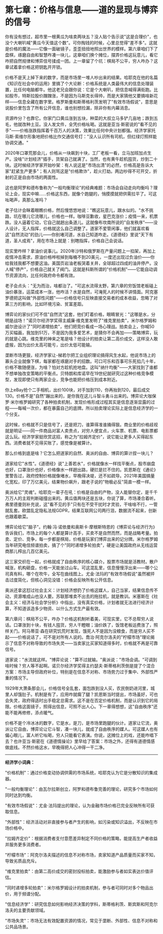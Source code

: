 # 第七章：价格与信息——道的显现与博弈的信号

你有没有想过，超市里一根黄瓜为啥卖两块五？没人贴个告示说"这是合理价"，也没个大喇叭喊"黄瓜今天值这个数"。可你掏钱的时候，心里总觉得"差不多"。这就是价格的魔法——它像一面破镜子，歪歪扭扭地照出世界的模样。第六章咱们下了盘棋，琢磨自由和智慧咋凑一块儿，这章咱们换个摊位，摆弄价格这玩意儿，看它咋把自然规律和博弈信号揉成一团。上一章留了个坑：棋局不公平，穷人咋办？这章试着拿价格这把钥匙开开锁。

价格不是天上掉下来的数字，而是市场里一堆人吵出来的结果。哈耶克在他的名篇《知识在社会中的运用》里搞了个大论断：价格系统是人类最伟大的信息处理装置，比任何电脑都牛。他这老兄会跟你说：它是个大喇叭，把信息喊得满街跑。比如股市，特斯拉股价蹭蹭涨，不是因为马斯克长得帅，而是大家猜他又要搞啥新花样——信息全藏在数字里。格罗斯曼和斯蒂格利茨发明了"有效市场假说"，意思是说股价里包含了所有公开信息，谁也别想捡漏，除非你有内幕消息。

资源咋分？也靠它。你家门口黄瓜涨到五块，种菜的大叔立马多铲几亩地；跌到五毛，他就改种土豆。没人发文件，全凭价格吆喝。这就是亚当·斯密说的"看不见的手"——价格涨跌指挥着千百万人的决策，效果比任何中央计划都强。经济学家托马斯·索维尔形象地把价格比作交通信号灯："没人认识所有司机，但红绿灯照样能协调交通。"

2020年口罩荒那会儿，价格从一块飙到十块，工厂老板一看，立马加班加点生产。没啥"计划经济"插手，货架自己就满了。当然，也有黄牛趁机囤货，炒到二十块。这时候经济学家开始吵架：有人说这是"市场出清"的必然，价格高是告诉大家"赶紧生产更多"；有人则骂这是"价格欺诈"，趁火打劫。两边吵得不可开交，折射的正是自由市场的两面性。

这也是阿罗和德布鲁称为"一般均衡理论"的经典难题：市场会自动走向均衡吗？理论上会，现实中嘛......价格这东西，就像个跑腿的，悄摸摸就把供需拉平了。可这吆喝声，真那么准吗？

老子估计会眯着眼瞧价格，然后慢悠悠地说："瞧这玩意儿，跟水似的。"水不挑路，坑在哪儿它流哪儿，价格也一样。咖啡豆歉收，星巴克涨价；疫情一来，机票跌。没人逼着它动，它自己就趟出条道儿。这就像布坎南所说的"自发秩序"——没人设计，无人指挥，价格就这么自己调整了。道家不爱管闲事，他们就喜欢看这"自然流动"的劲儿——你别堵河道，水自己知道咋走。《道德经》里说"天下有道，圣人成焉"，用在市场上就是：别瞎指挥，价格自己会说话。

现实里咋样？拿油价说事儿。2020年沙特和俄罗斯在产量问题上一掐架，再加上疫情冲击需求，原油价格哗啦掉到每桶不到20美元，一度还出现过负油价——你给我钱我都不想要这油。美国页岩油老板哭着关井，全球超过四成的油井停产。没人喊"停产"，价格自己就关了阀门。这就是科斯所谓的"价格机制"——它能自动调节资源流向，比任何政府命令都有效。

老子会点头："无为而治，啥都治了。"可这水流得太野，第六章的穷饭馆老板碰上油价暴涨，运菜成本一涨，他咋活？水是自然，可淹死人的时候不讲情面。阿克塞罗德把这叫做"外部性问题"——价格信号只反映直接交易者的成本收益，忽略了对第三方的影响，比如环境污染、贫富差距。

博弈论的家伙们可不信"自然流"这套，他们盯着价格，眼睛冒光："这哪是水，分明是战场！"诺贝尔经济学奖得主威廉·维克里发明了"维克里拍卖"，米尔格罗姆和威尔逊设计了"同时递增拍卖"，他们把竞价看成一场心理战。拍卖会上，你喊50万买幅画，我加到51万，不是因为我多爱艺术，是猜你不会再加——策略博弈，玩的就是心跳。维克里的神来之笔是啥？他设计的拍卖让第二高价成交，这样没人敢虚报，因为出价太高可能亏，出价太低可能输。

垄断市场更狠，经济学家让-梯若尔把工业组织理论搞得风生水起，他说市场上的寡头企业就像下棋，每家都在琢磨对手的招数。可口可乐和百事可乐死掐几十年，价格不敢随便涨，为啥？怕对方趁机抢地盘。这叫"纳什均衡"——大家找到了谁都不想单独改变策略的平衡点。贝特朗和库诺早在19世纪就研究过这种价格竞争模型，发现即使只有两家企业，竞争也能把价格压到成本附近。

你上eBay抢个二手相机，出价100块，对手加到110，你再抬到120，最后成交130。价格不是"自然"蹦出来的，是你我在这儿斗智斗勇斗出来的。博弈论大咖保罗·米尔格罗姆研究了各种拍卖机制，发现价格形成过程其实是信息逐渐显露的过程——每喊一次价，都在暴露自己的底牌。所以拍卖理论实际上是信息经济学的一个分支。

这时候，价格就不只是信号了，还是把刀，谁算得准谁捅得狠。商业里的价格歧视就是明证——同一件商品对富人卖贵点，对穷人便宜点，火车票、机票、电影票都这么玩。经济学家挺欣赏这招，称之为"拉姆齐定价"，说它能让更多人买得起东西。消费者就不见得买账了，感觉像是被算计。

那么价格到底是啥？它怎么把道家的自然、奥派的自由、博弈的算计捏一块儿？

道家给它"水性"。《道德经》说"上善若水"，价格就像水一样找平衡点，股市崩盘也好，口罩涨价也好，价格像水一样趟出路，硬拦是拦不住的。凯恩斯在《通论》里警告过，政府控制价格就像堵水，早晚得决堤，还不如疏导。2021年美国搞量化宽松，印了万亿美元，结果物价飙升，跟老子说的"物极必反"简直一模一样。

奥派给它"灵魂"。哈耶克一辈子在吼：价格是自由的产物，没人能替你定，是千千万万人的主观判断碰撞出来的。黄瓜值两块还是五块，你说了算，市场凑合着听。弗里德曼则补充说，这"看不见的手"只有在不受干扰时才灵验，干啥啥不行，一管就乱套。欧盟乱定隐私法规GDPR，结果互联网公司两行泪，数据流不起来，创新也跟着歇菜。

博弈论给它"脑子"。约翰·冯·诺依曼和奥斯卡·摩根斯特恩的《博弈论与经济行为》告诉我们，市场上的每个人都是算计高手，买卖不是自然而然，而是战略考量。拍卖、定价、竞争，每一步都是棋局，价格是玩家们博弈出来的记分牌。米尔格罗姆当年研究电信频谱拍卖，搞了个"同时递增多轮拍卖"，硬是让美国政府从无线运营商那儿榨出几百亿美元。

这三家交织在一起，价格就成了自由秩序的核心媒介。股票市场就是活教材。散户喊涨，机构砸盘，价格一天能坐过山车。可这混乱里，信息慢慢浮出来——哪个公司真有料，哪个在吹牛，全写在曲线图上。尤金·法玛的"有效市场假说"虽然被抨击过度简化，但核心洞见没错：价格会反映所有公开信息。

奥派还拿这怼过社会主义：计划经济想扔了价格这媒人，自己当家，结果信息传不动，资源堆成山也没人要。苏联那堆卖不出去的拖拉机，就是教训。米塞斯在《社会主义：经济与社会学分析》中指出，没有真实价格，计划者就无法进行经济计算，不知道该造多少物资、以什么方式生产最有效。

第六章问：棋局不公平，咋办？价格这机制听着美，可现实里，它不总帮穷人说话。口罩涨到十块，有钱人囤货，穷人干瞪眼；油价跌了，饭馆老板运费涨了，照样关门。阿马蒂亚·森在研究饥荒时发现，饿死人不是因为没粮食，而是穷人买不起——价格说话了，可不是对所有人说的。喬治·阿克尔洛夫的"柠檬市场"理论揭示了信息不对称导致的市场失灵——当卖家比买家知道得多时，价格就不再是可靠信号。

道家说："水流就这样。"博弈论说："算不过就输。"奥派说："市场会调。"可调到啥时候？穷人等不起啊。诺贝尔经济学奖得主约瑟夫·斯蒂格利茨倒是提了个混合方案：市场主导但政府补位，特别是在信息不对称、市场势力过于集中、外部性严重的情况下。

1929年大萧条那会儿，价格信号全乱套，面包跌到没人买，农民倒奶进河里，城里人却饿肚子。机制是有了，应用咋就瘸了腿？凯恩斯当时提出，市场虽好，可也会失灵，政府得适时出手稳定总需求。这不是在否定价格机制，而是认识到它的局限。价格这面镜子，照得出信息，可照不出人心。下一章得想想，这"自由秩序"还能不能再修修，添点暖气。

价格不是个冷冰冰的数字，它是水，是刀，是市场里跑腿的伙计。道家让它流，奥派让它自由，博弈论让它斗智，凑一块儿，就成了自由秩序的媒人。可这媒人也有偏心眼儿，富人听它吆喝，穷人只能看它表演。你说，这摊位上的戏，还能咋唱下去？也许亚当·斯密在《道德情操论》里早给了答案：市场之外，还得有道德情感做底线。不然价格这水，早晚得把人心冲得一干二净。

---

**经济学小词典：**

"价格机制"：通过价格变动协调供需的市场系统，哈耶克认为它是分散知识的集成器。

"一般均衡理论"：由瓦尔拉斯创立，阿罗和德布鲁完善的理论，研究多个市场如何同时达到均衡。

"有效市场假说"：尤金·法玛提出的理论，认为金融市场价格已完全反映所有可获取信息。

"外部性"：经济活动对非直接参与者产生的影响，如污染或知识溢出，不反映在市场价格中。

"拉姆齐定价"：根据消费者支付意愿差异制定不同价格的策略，能提高生产者收益并服务更多消费者。

"柠檬市场"：阿克尔洛夫描述的信息不对称市场，卖家知道产品质量而买家不知，导致劣质品充斥。

"维克里拍卖"：由第二高价成交的密封投标拍卖，能激励参与者如实表达价值评估。

"同时递增多轮拍卖"：米尔格罗姆设计的拍卖机制，参与者可同时对多个物品出价，用于频谱分配。

"信息经济学"：研究信息如何影响经济决策的学科，斯蒂格利茨、斯宾斯和阿克尔洛夫的主要贡献领域。

"市场失灵"：市场无法有效配置资源的情况，常见于垄断、外部性、信息不对称和公共品场景。

